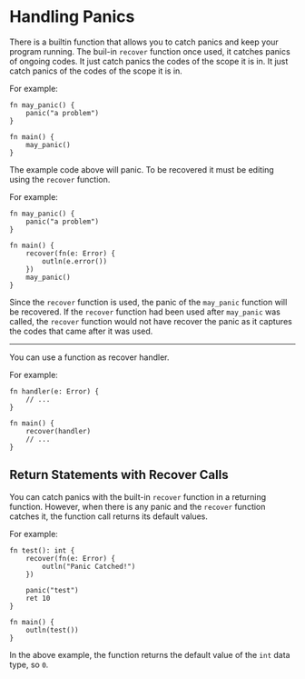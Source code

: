 # Handling Panics
There is a builtin function that allows you to catch panics and keep your program running. The buil-in `recover` function once used, it catches panics of ongoing codes. It just catch panics the codes of the scope it is in. It just catch panics of the codes of the scope it is in.

For example:
```
fn may_panic() {
    panic("a problem")
}

fn main() {
    may_panic()
}
```
The example code above will panic. To be recovered it must be editing using the `recover` function.

For example:
```
fn may_panic() {
    panic("a problem")
}

fn main() {
    recover(fn(e: Error) {
        outln(e.error())
    })
    may_panic()
}
```
Since the `recover` function is used, the panic of the `may_panic` function will be recovered. If the `recover` function had been used after `may_panic` was called, the `recover` function would not have recover the panic as it captures the codes that came after it was used.

---

You can use a function as recover handler.

For example:
```
fn handler(e: Error) {
    // ...
}

fn main() {
    recover(handler)
    // ...
}
```

## Return Statements with Recover Calls

You can catch panics with the built-in `recover` function in a returning function. However, when there is any panic and the `recover` function catches it, the function call returns its default values.

For example:

```
fn test(): int {
    recover(fn(e: Error) {
        outln("Panic Catched!")
    })

    panic("test")
    ret 10
}

fn main() {
    outln(test())
}
```

In the above example, the function returns the default value of the `int` data type, so `0`.
